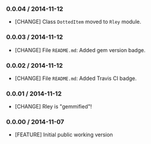 ### 0.0.04 / 2014-11-12
* [CHANGE] Class `DottedItem` moved to `Rley` module.

### 0.0.03 / 2014-11-12
* [CHANGE] File `README.md`: Added gem version badge.


### 0.0.02 / 2014-11-12
* [CHANGE] File `README.md`: Added Travis CI badge.


### 0.0.01 / 2014-11-12
* [CHANGE] Rley is "gemmified"!


### 0.0.00 / 2014-11-07
* [FEATURE] Initial public working version